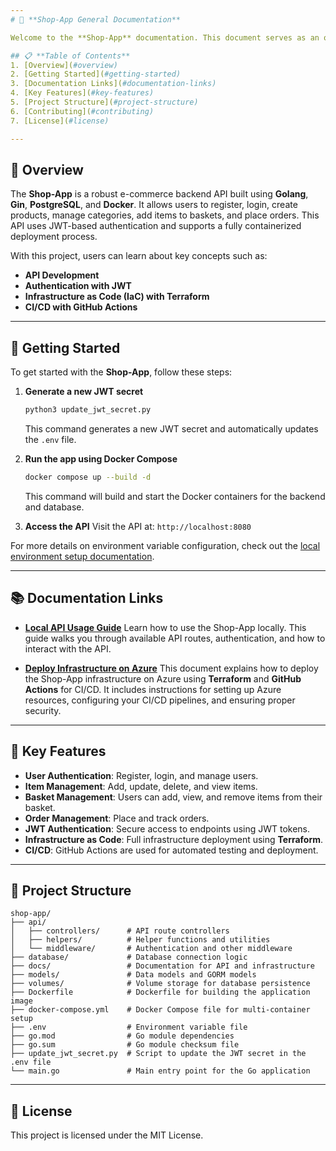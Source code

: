 ```yaml
---
# 📘 **Shop-App General Documentation**

Welcome to the **Shop-App** documentation. This document serves as an overview and guide on how to use, set up, and deploy the Shop-App API.

## 📋 **Table of Contents**
1. [Overview](#overview)
2. [Getting Started](#getting-started)
3. [Documentation Links](#documentation-links)
4. [Key Features](#key-features)
5. [Project Structure](#project-structure)
6. [Contributing](#contributing)
7. [License](#license)

---
```


## 📘 **Overview**

The **Shop-App** is a robust e-commerce backend API built using **Golang**, **Gin**, **PostgreSQL**, and **Docker**. It allows users to register, login, create products, manage categories, add items to baskets, and place orders. This API uses JWT-based authentication and supports a fully containerized deployment process.

With this project, users can learn about key concepts such as:
- **API Development**
- **Authentication with JWT**
- **Infrastructure as Code (IaC) with Terraform**
- **CI/CD with GitHub Actions**

---

## 🚀 **Getting Started**

To get started with the **Shop-App**, follow these steps:

1. **Generate a new JWT secret**
   ```bash
   python3 update_jwt_secret.py
   ```
   This command generates a new JWT secret and automatically updates the `.env` file.

2. **Run the app using Docker Compose**
   ```bash
   docker compose up --build -d
   ```
   This command will build and start the Docker containers for the backend and database.

3. **Access the API**
   Visit the API at: `http://localhost:8080`

For more details on environment variable configuration, check out the [local environment setup documentation](./docs/local_shop-app_api.md).

---

## 📚 **Documentation Links**

- **[Local API Usage Guide](./docs/local_shop-app_api.md)**
  Learn how to use the Shop-App locally. This guide walks you through available API routes, authentication, and how to interact with the API.

- **[Deploy Infrastructure on Azure](./docs/DeployInfrastructure.md)**
  This document explains how to deploy the Shop-App infrastructure on Azure using **Terraform** and **GitHub Actions** for CI/CD. It includes instructions for setting up Azure resources, configuring your CI/CD pipelines, and ensuring proper security.

---

## 🚀 **Key Features**

- **User Authentication**: Register, login, and manage users.
- **Item Management**: Add, update, delete, and view items.
- **Basket Management**: Users can add, view, and remove items from their basket.
- **Order Management**: Place and track orders.
- **JWT Authentication**: Secure access to endpoints using JWT tokens.
- **Infrastructure as Code**: Full infrastructure deployment using **Terraform**.
- **CI/CD**: GitHub Actions are used for automated testing and deployment.

---

## 📁 **Project Structure**

```
shop-app/
├── api/
│   ├── controllers/      # API route controllers
│   ├── helpers/          # Helper functions and utilities
│   └── middleware/       # Authentication and other middleware
├── database/             # Database connection logic
├── docs/                 # Documentation for API and infrastructure
├── models/               # Data models and GORM models
├── volumes/              # Volume storage for database persistence
├── Dockerfile            # Dockerfile for building the application image
├── docker-compose.yml    # Docker Compose file for multi-container setup
├── .env                  # Environment variable file
├── go.mod                # Go module dependencies
├── go.sum                # Go module checksum file
├── update_jwt_secret.py  # Script to update the JWT secret in the .env file
└── main.go               # Main entry point for the Go application
```

---

## 📜 **License**
This project is licensed under the MIT License.

